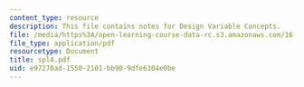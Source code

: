 ```yaml
---
content_type: resource
description: This file contains notes for Design Variable Concepts.
file: /media/https%3A/open-learning-course-data-rc.s3.amazonaws.com/16-01-unified-engineering-i-ii-iii-iv-fall-2005-spring-2006/e97270ad15502101bb909dfe6104e0be_spl4.pdf
file_type: application/pdf
resourcetype: Document
title: spl4.pdf
uid: e97270ad-1550-2101-bb90-9dfe6104e0be
---
```

